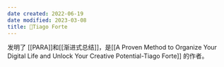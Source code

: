 ```yaml
---
date created: 2022-06-19
date modified: 2023-03-08
title: 🧑Tiago Forte
---
```


发明了 [[PARA]]和[[渐进式总结]]，是[[A Proven Method to Organize Your Digital Life and Unlock Your Creative Potential-Tiago Forte]] 的作者。

